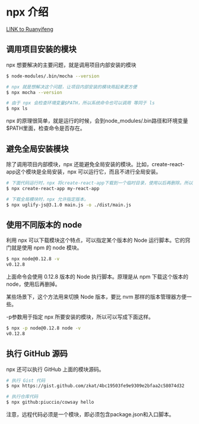 # npx 介绍

[LINK to Ruanyifeng](http://www.ruanyifeng.com/blog/2019/02/npx.html)

## 调用项目安装的模块

npx 想要解决的主要问题，就是调用项目内部安装的模块

```bash
$ node-modules/.bin/mocha --version

# npx 就是想解决这个问题，让项目内部安装的模块用起来更方便
$ npx mocha --version

# 由于 npx 会检查环境变量$PATH，所以系统命令也可以调用 等同于 ls
$ npx ls
```

npx 的原理很简单，就是运行的时候，会到node_modules/.bin路径和环境变量$PATH里面，检查命令是否存在。

## 避免全局安装模块

除了调用项目内部模块，npx 还能避免全局安装的模块。比如，create-react-app这个模块是全局安装，npx 可以运行它，而且不进行全局安装。

```bash
# 下面代码运行时，npx 将create-react-app下载到一个临时目录，使用以后再删除。所以，以后再次执行上面的命令，会重新下载create-react-app。
$ npx create-react-app my-react-app

# 下载全局模块时，npx 允许指定版本。
$ npx uglify-js@3.1.0 main.js -o ./dist/main.js
```

## 使用不同版本的 node

利用 npx 可以下载模块这个特点，可以指定某个版本的 Node 运行脚本。它的窍门就是使用 npm 的 node 模块。

```bash
$ npx node@0.12.8 -v
v0.12.8
```

上面命令会使用 0.12.8 版本的 Node 执行脚本。原理是从 npm 下载这个版本的 node，使用后再删掉。

某些场景下，这个方法用来切换 Node 版本，要比 nvm 那样的版本管理器方便一些。

-p参数用于指定 npx 所要安装的模块，所以可以写成下面这样。

```bash
$ npx -p node@0.12.8 node -v 
v0.12.8
```

## 执行 GitHub 源码

npx 还可以执行 GitHub 上面的模块源码。

```bash
# 执行 Gist 代码
$ npx https://gist.github.com/zkat/4bc19503fe9e9309e2bfaa2c58074d32

# 执行仓库代码
$ npx github:piuccio/cowsay hello
```

注意，远程代码必须是一个模块，即必须包含package.json和入口脚本。
